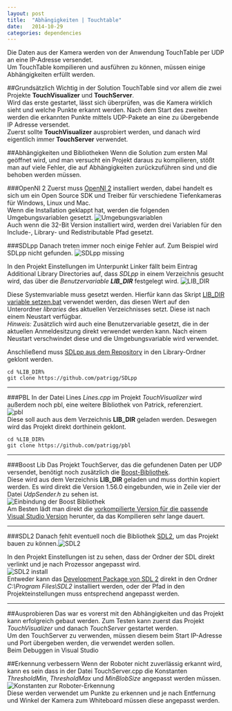```yaml
---
layout: post
title:  "Abhängigkeiten | Touchtable"
date:   2014-10-29
categories: dependencies
---
```

Die Daten aus der Kamera werden von der Anwendung TouchTable per UDP an eine IP-Adresse versendet.  
Um TouchTable kompilieren und ausführen zu können, müssen einige Abhängigkeiten erfüllt werden.  

##Grundsätzlich
Wichtig in der Solution TouchTable sind vor allem die zwei Projekte **TouchVisualizer** und **TouchServer**.  
Wird das erste gestartet, lässt sich überprüfen, was die Kamera wirklich sieht und welche Punkte erkannt werden. Nach dem Start des zweiten werden die erkannten Punkte mittels UDP-Pakete an eine zu übergebende IP Adresse versendet.  
Zuerst sollte **TouchVisualizer** ausprobiert werden, und danach wird eigentlich immer **TouchServer** verwendet.  

##Abhängigkeiten und Bibliotheken
Wenn die Solution zum ersten Mal geöffnet wird, und man versucht ein Projekt daraus zu kompilieren, stößt man auf viele Fehler, die auf Abhängigkeiten zurückzuführen sind und die behoben werden müssen.

###OpenNI 2
Zuerst muss [OpenNI 2](http://structure.io/openni) installiert werden, dabei handelt es sich um ein Open Source SDK und Treiber für verschiedene Tiefenkameras für Windows, Linux und Mac.  
Wenn die Installation geklappt hat, werden die folgenden Umgebungsvariablen gesetzt. ![Umgebungsvariablen]({{site.baseurl}}/assets/dependencies/001.png)  
Auch wenn die 32-Bit Version installiert wird, werden drei Variablen für den Include-, Library- und Redistributable Pfad gesetzt.  

###SDLpp
Danach treten immer noch einige Fehler auf. Zum Beispiel wird SDLpp nicht gefunden. ![SDLpp missing]({{site.baseurl}}/assets/dependencies/002.png)

In den Projekt Einstellungen im Unterpunkt Linker fällt beim Eintrag Additional Library Directories auf, dass _SDLpp_ in einem Verzeichnis gesucht wird, das über die _Benutzervariable **LIB_DIR**_ festgelegt wird. ![LIB_DIR]({{site.baseurl}}/assets/dependencies/003.png)

Diese Systemvariable muss gesetzt werden. Hierfür kann das Skript [LIB_DIR variable setzen.bat]({{site.baseurl}}/assets/LIB_DIR-variable-setzen.bat) verwendet werden, das diesen Wert auf den Unterordner _libraries_ des aktuellen Verzeichnisses setzt.  Diese ist nach einem Neustart verfügbar.  
_Hinweis:_ Zusätzlich wird auch eine Benutzervariable gesetzt, die in der aktuellen Anmeldesitzung direkt verwendet werden kann. Nach einem Neustart verschwindet diese und die Umgebungsvariable wird verwendet.  

Anschließend muss [SDLpp aus dem  Repository](https://github.com/patrigg/SDLpp) in den Library-Ordner geklont werden.



	cd %LIB_DIR%
	git clone https://github.com/patrigg/SDLpp

---

###PBL
In der Datei Lines _Lines.cpp_ im Projekt _TouchVisualizer_ wird außerdem noch pbl, eine weitere Bibliothek von Patrick, referenziert.  
![pbl]({{site.baseurl}}/assets/dependencies/008.png)  
Diese soll auch aus dem Verzeichnis **LIB_DIR** geladen werden. Deswegen wird das Projekt direkt dorthinein geklont.  

	cd %LIB_DIR%
	git clone https://github.com/patrigg/pbl

---

###Boost Lib
Das Projekt TouchServer, das die gefundenen Daten per UDP versendet, benötigt noch zusätzlich die [Boost-Bibliothek](http://www.boost.org/).  
Diese wird aus dem Verzeichnis **LIB_DIR** geladen und muss dorthin kopiert werden. Es wird direkt die Version 1.56.0 eingebunden, wie in Zeile vier der Datei _UdpSender.h_ zu sehen ist.  
![Einbindung der Boost Bibliothek]({{site.baseurl}}/assets/dependencies/007.png)  
Am Besten lädt man direkt die [vorkompilierte Version für die passende Visual Studio Version](http://sourceforge.net/projects/boost/files/boost-binaries/1.56.0/) herunter, da das Kompilieren sehr lange dauert.  


---

###SDL2
Danach fehlt eventuell noch die Bibliothek [SDL2](https://www.libsdl.org/download-2.0.php), um das Projekt bauen zu können.![SDL2]({{site.baseurl}}/assets/dependencies/004.png)  

In den Projekt Einstellungen ist zu sehen, dass der Ordner der SDL direkt verlinkt und je nach Prozessor angepasst wird.  
![SDL2 install]({{site.baseurl}}/assets/dependencies/005.png)  
Entweder kann das [Development Package von SDL 2](https://www.libsdl.org/download-2.0.php) direkt in den Ordner _C:\Program Files\SDL2_ installiert werden, oder der Pfad in den Projekteinstellungen muss entsprechend angepasst werden.  

---

##Ausprobieren
Das war es vorerst mit den Abhängigkeiten und das Projekt kann erfolgreich gebaut werden.
Zum Testen kann zuerst das Projekt _TouchVisualizer_ und danach _TouchServer_ gestartet werden.  
Um den TouchServer zu verwenden, müssen diesem beim Start IP-Adresse und Port übergeben werden, die verwendet werden sollen.  
Beim Debuggen in Visual Studio


##Erkennung verbessern
Wenn der Roboter nicht zuverlässig erkannt wird, kann es sein dass in der Datei TouchServer.cpp die Konstanten _ThresholdMin_, _ThresholdMax_ und _MinBlobSize_ angepasst werden müssen.  
![Konstanten zur Roboter-Erkennung]({{site.baseurl}}/assets/dependencies/006.png)  
Diese werden verwendet um Punkte zu erkennen und je nach Entfernung und Winkel der Kamera zum Whiteboard müssen diese angepasst werden.

